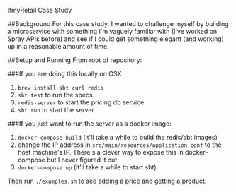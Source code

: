 #myRetail Case Study

##Background
For this case study, I wanted to challenge myself by building a microservice with something I'm vaguely familiar with (I've worked on Spray APIs before) and see if I could get something elegant (and working) up in a reasonable amount of time.

##Setup and Running
From root of repository:

###If you are doing this locally on OSX

1. `brew install sbt curl redis`
2. `sbt test` to run the specs
3. `redis-server` to start the pricing db service
4. `sbt run` to start the server

###If you just want to run the server as a docker image:

1. `docker-compose build` (it'll take a while to build the redis/sbt images)
2. change the IP address in `src/main/resources/application.conf` to the host machine's IP.  There's a clever way to expose this in docker-compose but I never figured it out.
3. `docker-compose up` (it'll take a while to start sbt)

Then run `./examples.sh` to see adding a price and getting a product.
